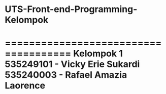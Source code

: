 # UTS-Front-end-Programming-Kelompok

=====================================
Kelompok 1
535249101 - Vicky Erie Sukardi 
535240003 - Rafael Amazia Laorence
=======================================


